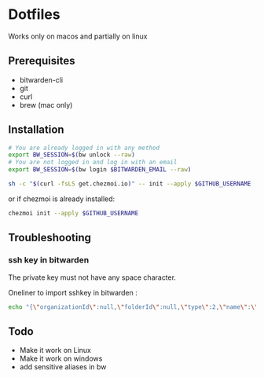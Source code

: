 # Dotfiles

Works only on macos and partially on linux

## Prerequisites

* bitwarden-cli
* git
* curl
* brew (mac only)

## Installation

```sh
# You are already logged in with any method
export BW_SESSION=$(bw unlock --raw)
# You are not logged in and log in with an email
export BW_SESSION=$(bw login $BITWARDEN_EMAIL --raw)
```

```sh 
sh -c "$(curl -fsLS get.chezmoi.io)" -- init --apply $GITHUB_USERNAME
```

or if chezmoi is already installed: 

```sh 
chezmoi init --apply $GITHUB_USERNAME
```

## Troubleshooting
### ssh key in bitwarden
The private key must not have any space character.

Oneliner to import sshkey in bitwarden :
```sh 
echo "{\"organizationId\":null,\"folderId\":null,\"type\":2,\"name\":\"sshkey\",\"notes\":\"$(sed -e ':a' -e 'N' -e '$!ba' -e 's/\n/\\\\n/g' ~/.ssh/id_rsa)\",\"favorite\":false,\"fields\":[],\"login\":null,\"secureNote\":{\"type\":0},\"card\":null,\"identity\":null}" | bw encode | bw create item
```

## Todo
* Make it work on Linux
* Make it work on windows
* add sensitive aliases in bw
